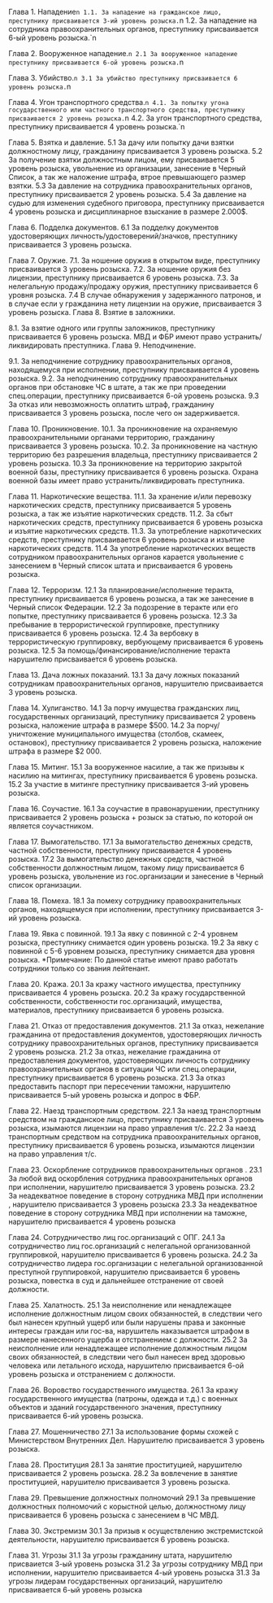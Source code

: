 Глава 1. Нападение`n
1.1. За нападение на гражданское лицо, преступнику присваивается 3-ий уровень розыска.`n
1.2. За нападение на сотрудника правоохранительных органов, преступнику присваивается 6-ый уровень розыска.`n

Глава 2. Вооруженное нападение.`n
2.1 За вооруженное нападение преступнику присваивается 6-ой уровень розыска.`n

Глава 3. Убийство.`n
3.1 За убийство преступнику присваивается 6 уровень розыска.`n

Глава 4. Угон транспортного средства.`n
4.1. За попытку угона государственного или частного транспортного средства, преступнику присваивается 2 уровень розыска.`n
4.2. За угон транспортного средства, преступнику присваивается 4 уровень розыска.`n

Глава 5. Взятка и давление.
5.1 За дачу или попытку дачи взятки должностному лицу, гражданину присваивается 3 уровень розыска.
5.2 За получение взятки должностным лицом, ему присваивается 5 уровень розыска, увольнение из организации,
занесение в Черный Список, а так же наложение штрафа, втрое превышающего размер взятки.
5.3 За давление на сотрудника правоохранительных органов, преступнику присваивается 2 уровень розыска.
5.4 За давление на судью для изменения судебного приговора, преступнику присваивается 4 уровень розыска и
дисциплинарное взыскание в размере 2.000$.

Глава 6. Подделка документов.
6.1 За подделку документов удостоверяющих личность/удостоверений/значков, преступнику присваивается 3 уровень розыска.

Глава 7. Оружие. 
7.1. За ношение оружия в открытом виде, преступнику присваивается 3 уровень розыска.
7.2. За ношение оружия без лицензии, преступнику присваивается 6 уровень розыска.
7.3. За нелегальную продажу/продажу оружия, преступнику присваивается 6 уровня розыска.
7.4 В случае обнаружения у задержанного патронов, и в случае если у гражданина нету лицензии на оружие, присваивается 3 уровень розыска.
Глава 8. Взятие в заложники.

8.1. За взятие одного или группы заложников, преступнику присваивается 6 уровень розыска.
МВД и ФБР имеют право устранить/ликвидировать преступника.
Глава 9. Неподчинение.

9.1. За неподчинение сотруднику правоохранительных органов, находящемуся при исполнении,
преступнику присваивается 4 уровень розыска.
9.2. За неподчинению сотруднику правоохранительных органов при обстановке ЧС в штате,
а так же при проведении спец.операции, преступнику присваивается 6-ой уровень розыска.
9.3 За отказ или невозможность оплатить штраф, гражданину присваивается 3 уровень розыска, после чего он задерживается.

Глава 10. Проникновение.
10.1. За проникновение на охраняемую правоохранительными органами территорию, гражданину присваивается 3 уровень розыска.
10.2. За проникновение на частную территорию без разрешения владельца, преступнику присваивается 2 уровень розыска.
10.3 За проникновение на территорию закрытой военной базы, преступнику присваивается 6 уровень розыска.
Охрана военной базы имеет право устранить/ликвидировать преступника.

Глава 11. Наркотические вещества. 
11.1. За хранение и/или перевозку наркотических средств, преступнику присваивается 5 уровень розыска, а так же изъятие наркотических средств.
11.2. За сбыт наркотических средств, преступнику присваивается 6 уровень розыска и изъятие наркотических средств.
11.3. За употребление наркотических средств, преступнику присваивается 6 уровень розыска и изъятие наркотических средств.
11.4 За употребление наркотических веществ сотрудником правоохранительных органов карается увольнение с занесением в Черный список штата и присваивается 6 уровень розыска.

Глава 12. Терроризм. 
12.1 За планирование/исполнение теракта, преступнику присваивается 6 уровень розыска,
а так же занесение в Черный список Федерации.
12.2 За подозрение в теракте или его попытке, преступнику присваивается 6 уровень розыска.
12.3 За пребывание в террористической группировке, преступнику присваивается 6 уровень розыска.
12.4 За вербовку в террористическую группировку, вербующему присваивается 6 уровень розыска.
12.5 За помощь/финансирование/исполнение теракта нарушителю присваивается 6 уровень розыска.

Глава 13. Дача ложных показаний. 
13.1 За дачу ложных показаний сотрудникам правоохранительных органов, нарушителю присваивается 3 уровень розыска.

Глава 14. Хулиганство.
14.1 За порчу имущества гражданских лиц, государственных организаций, преступнику присваивается
2 уровень розыска, наложение штрафа в размере $500.
14.2 За порчу/уничтожение муниципального имущества (столбов, скамеек, остановок),
преступнику присваивается 2 уровень розыска, наложение штрафа в размере $2 000.

Глава 15. Митинг. 
15.1 За вооруженное насилие, а так же призывы к насилию на митингах,
преступнику присваивается 6 уровень розыска.
15.2 За участие в митинге преступнику присваивается 3-ий уровень розыска.

Глава 16. Соучастие. 
16.1 За соучастие в правонарушении, преступнику присваивается 2 уровень розыска +
розыск за статью, по которой он является соучастником.

Глава 17. Вымогательство.
17.1 За вымогательство денежных средств, частной собственности, преступнику присваивается 4 уровень розыска.
17.2 За вымогательство денежных средств, частной собственности должностным лицом, такому лицу присваивается
6 уровень розыска, увольнение из гос.организации и занесение в Черный список организации.

Глава 18. Помеха. 
18.1 За помеху сотруднику правоохранительных органов, находящемуся при исполнении,
преступнику присваивается 3-ий уровень розыска.

Глава 19. Явка с повинной.
19.1 За явку с повинной с 2-4 уровнем розыска, преступнику снимается один уровень розыска.
19.2 За явку с повинной с 5-6 уровнем розыска, преступнику снимается два уровня розыска.
*Примечание: По данной статье имеют право работать сотрудники только со звания лейтенант.

Глава 20. Кража. 
20.1 За кражу частного имущества, преступнику присваивается 4 уровень розыска.
20.2 За кражу государственной собственности, собственности гос.организаций,
имущества, материалов, преступнику присваивается 6 уровень розыска.

Глава 21. Отказ от предоставления документов.
21.1 За отказ, нежелание гражданина от предоставления документов,
удостоверяющих личность сотруднику правоохранительных органов, преступнику присваивается 2 уровень розыска.
21.2 За отказ, нежелание гражданина от предоставления документов,
удостоверяющих личность сотруднику правоохранительных органов в ситуации ЧС или спец.операции,
преступнику присваивается 6 уровень розыска.
21.3 За отказ предоставить паспорт при пересечении таможни, нарушителю присваивается 5-ый уровень розыска и допрос в ФБР.

Глава 22. Наезд транспортным средством.
22.1 За наезд транспортным средством на гражданское лицо, преступнику присваивается
3 уровень розыска, изымаются лицензии на право управления т/c.
22.2 За наезд транспортным средством на сотрудника правоохранительных органов,
преступнику присваивается 6 уровень розыска, изымаются лицензии на право управления т/c.

Глава 23. Оскорбление сотрудников правоохранительных органов .
23.1 За любой вид оскорбления сотрудника правоохранительных органов при исполнении,
нарушителю присваивается 3 уровень розыска.
23.2 За неадекватное поведение в сторону сотрудника МВД при исполнении , нарушителю присваивается 3 уровень розыска
23.3 За неадекватное поведение в сторону сотрудника МВД при исполнении на таможне, нарушителю присваивается 4 уровень розыска

Глава 24. Сотрудничество лиц гос.организаций с ОПГ. 
24.1 За сотрудничество лиц гос.организаций с нелегальной организованной группировкой,
нарушителю присваивается 6 уровень розыска.
24.2 За сотрудничество лидера гос.организации с нелегальной организованной преступной группировкой,
нарушителю присваивается 6 уровень розыска, повестка в суд и дальнейшее отстранение от своей должности.

Глава 25. Халатность. 
25.1 За неисполнение или ненадлежащее исполнение должностным лицом своих обязанностей, в следствии чего был нанесен крупный ущерб или были нарушены права и законные интересы граждан или гос-ва, нарушитель наказывается штрафом в размере нанесенного ущерба и отстранением с должности.
25.2 За неисполнение или ненадлежащее исполнение должностным лицом своих обязанностей, в следствии чего был нанесен вред здоровью человека или летального исхода, нарушителю присваивается 6-ой уровень розыска и отстранением с должности.

Глава 26. Воровство государственного имущества. 
26.1 За кражу государственного имущества (патроны, одежда и т.д.) с военных объектов и зданий государственного значения, преступнику присваивается 6-ий уровень розыска.

Глава 27. Мошенничество
27.1 За использование формы схожей с Министерством Внутренних Дел. Нарушителю присваивается 3 уровень розыска.

Глава 28. Проституция
28.1 За занятие проституцией, нарушителю присваивается 2 уровень розыска.
28.2 За вовлечение в занятие проституцией, нарушителю присваивается 3 уровень розыска.

Глава 29. Превышение должностных полномочий
29.1 За превышение должностных полномочий с корыстной целью, должностному лицу присваивается 6 уровень розыска с занесением в ЧС МВД.

Глава 30. Экстремизм
30.1 За призыв к осуществлению экстремистской деятельности, нарушителю присваивается 6 уровень розыска.

Глава 31. Угрозы
31.1 За угрозы гражданину штата, нарушителю присваиется 3-ый уровень розыска
31.2 За угрозы сотруднику МВД при исполнении, нарушителю присваивается 4-ый уровень розыска
31.3 За угрозы лидерам государственных организаций, нарушителю присваивается 6-ый уровень розыска
